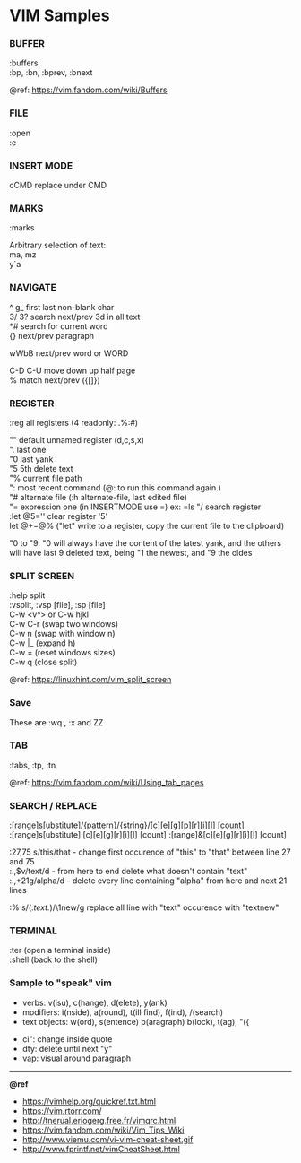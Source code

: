 VIM Samples
===========

### BUFFER 

:buffers  
:bp, :bn, :bprev, :bnext

@ref: https://vim.fandom.com/wiki/Buffers

### FILE

:open <file>  
:e  
  
### INSERT MODE

cCMD replace under CMD  
  
### MARKS 

:marks

Arbitrary selection of text:  
ma, mz  
y`a  

### NAVIGATE

^ g_ first last non-blank char  
3/ 3? search next/prev 3d in all text  
*#  search for current word  
{} next/prev paragraph  
 
wWbB next/prev word or WORD  
  
C-D C-U move down up half page  
% match next/prev ({[]})  

### REGISTER 

:reg  all registers 
(4 readonly: .%:#)

"" default unnamed register (d,c,s,x)  
". last one  
"0 last yank  
"5 5th delete text    
"% current file path    
": most recent command  (@: to run this command again.)    
"# alternate file  (:h alternate-file, last edited file)  
"= expression one  (in INSERTMODE use <Ctrl-r>=) 
  ex: <Ctrl-r>=ls
"/ search register   
:let @5='' clear register '5'   
let @+=@% ("let" write to a register, copy the current file to the clipboard) 

"0 to "9.
"0 will always have the content of the latest yank, 
and the others will have last 9 deleted text, being "1 the newest, and "9 the oldes

### SPLIT SCREEN

:help split  
:vsplit, :vsp [file], :sp [file]  
C-w <v^> or C-w hjkl  
C-w C-r (swap two windows)  
C-w n (swap with window n)  
C-w |_ (expand h)  
C-w = (reset windows sizes)  
C-w q (close split)  
  
@ref: https://linuxhint.com/vim_split_screen  

### Save

These are :wq <cr>, :x <cr> and ZZ

### TAB

:tabs, :tp, :tn  

@ref: https://vim.fandom.com/wiki/Using_tab_pages  
  
### SEARCH / REPLACE 

:[range]s[ubstitute]/{pattern}/{string}/[c][e][g][p][r][i][I] [count]  
:[range]s[ubstitute] [c][e][g][r][i][I] [count] :[range]&[c][e][g][r][i][I] [count]  
  
:27,75 s/this/that  -  change first occurence of "this" to "that" between line 27 and 75  
:.,$v/text/d  -  from here to end delete what doesn't contain "text"  
:.,+21g/alpha/d  -  delete every line containing "alpha" from here and next 21 lines  
  
:% s/\(.*text.*\)/\1new/g  replace all line with "text" occurence with "textnew"  

### TERMINAL 

:ter (open a terminal inside)  
:shell (back to the shell)
 
### Sample to "speak" vim 

- verbs: v(isu), c(hange), d(elete), y(ank)
- modifiers: i(nside), a(round), t(ill find), f(ind), /(search)
- text objects: w(ord), s(entence) p(aragraph) b(lock), t(ag), "({
  
* ci": change inside quote
* dty: delete until next "y"
* vap: visual around paragraph

---
**@ref**
* https://vimhelp.org/quickref.txt.html
* https://vim.rtorr.com/
* http://tnerual.eriogerg.free.fr/vimqrc.html
* https://vim.fandom.com/wiki/Vim_Tips_Wiki
* http://www.viemu.com/vi-vim-cheat-sheet.gif
* http://www.fprintf.net/vimCheatSheet.html
